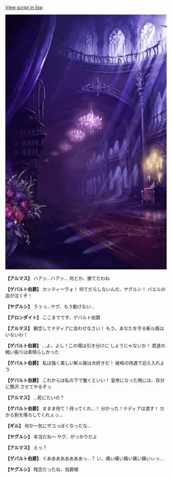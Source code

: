 [View script in lisp](../scripts/100304063.txt)

![300_devil_room.png](../images/backgrounds/300_devil_room.png)

**【アルマス】**
ハアッ…ハアッ…
何とか、勝てたわね

**【ゲバルト伯爵】**
カッティーヴォ！
何てだらしないんだ、ヤグルシ！
バエルの血が泣くぞ！

**【ヤグルシ】**
うぅっ…ヤグ、もう動けない…

**【アロンダイト】**
ここまでです、ゲバルト伯爵

**【アルマス】**
観念してナディアに会わせなさい！
もう、あなたを守る斬ル姫は
いないわ！

**【ゲバルト伯爵】**
…よ、よし！この場は引き分けに
しようじゃないか！
君達の戦い振りは素晴らしかった

**【ゲバルト伯爵】**
私は強く美しい斬ル姫は大好きだ！
破格の待遇で迎え入れよう

**【ゲバルト伯爵】**
これからは私の下で働くといい！
皇帝になった暁には、存分に贅沢
させてやるぞっ

**【アルマス】**
…死にたいの？

**【ゲバルト伯爵】**
ままま待て！待ってくれ…！
分かった！ナディアは渡す！
だから剣を降ろしてくれぇっ…

**【ギル】**
何か一気にザコっぽくなったな…

**【ヤグルシ】**
本当だね～
ヤグ、がっかりだよ

**【アルマス】**
えっ？

**【ゲバルト伯爵】**
ぐああああああああっ…？
い、痛い痛い痛い痛い痛いぃっ…

**【ヤグルシ】**
残念だったね、伯爵様
